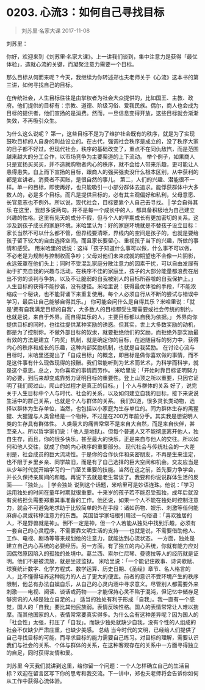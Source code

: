 # 0203. 心流3：如何自己寻找目标
> 刘苏里·名家大课
2017-11-08

刘苏里：

你好，欢迎来到《刘苏里·名家大课》。上一讲我们谈到，集中注意力是获得「最优体验」，造就心流的关键，而凝聚注意力需要一个目标。

那么目标从何而来呢？今天，我继续为你转述郑也夫老师关于《心流》这本书的第三讲，如何寻找自己的目标。

在传统社会，人生目标往往是由掌权者为社会大众提供的，比如国王、主教、政府。他们提供的目标有：宗教、道德、阶级习俗、爱我民族。偶尔，商人也会成为目标的提供者，他们宣扬的是消费。然而，一旦信息变得开放，这些目标就会渐渐失效，不再吸引众生。




为什么这么说呢？
第一，这些目标不是为了维护社会既有的秩序，就是为了实现鼓吹目标的人自身的利益设立的。在古代，强调社会秩序是成立的，没了秩序大家的日子都不好过。但现代社会，秩序的基础改变了，重点不在同仇敌忾，而是范围越来越大的分工合作，以市场竞争为主要渠道的上下流动。
举个例子，如果商人只是宣扬买买买，并不造就购物者内心的秩序，就不会给人带来乐趣，更可能让人患得患失。自上而下宣扬的目标，跟商人的强买强卖没什么根本区别，从中获利的都是宣讲者。消费者不买账，是很自然的事儿。
第二，人们的兴趣、潜能很不一样。单一的目标，即使再好，也只能吸引一小部分群体去追求。能俘获群体中大多数人的，必是多个目标。而凡是提供目标的，必有其主观偏好和私利，父母意愿、长官意志也不例外。所以说，现代社会，目标要靠个人自己去寻找。
| 学会自得其乐
在这里，我想多说两句。并不是每一个成长中的人，都具备积极地为自己建立兴趣的性格。这里有先天的成分不假，但与个人的早期成长有更加密切的关系。这涉及到孩子成长的家庭环境。米哈里认为：好的家庭环境就是不替孩子设立目标：家长当然不可以什么都不管，但界线要清晰，界线内的空间是孩子的，也就是要给孩子留下较大的自由选择空间。而且家长要留心、重视孩子当下的兴趣，所做的事情和感受。
用米哈里的话说：这样「孩子知道什么事可以做，什么事不可以做，不必老是为规制与控制权而争吵；父母对他们未来成就的期望也不会像一片阴影，永远笼罩在他们头上；同时不受混乱家庭分散注意力的因素干扰，可以自由发展有助于扩充自我的兴趣与活动。在秩序不佳的家庭里，孩子的大部分能量都浪费在层出不穷的谈判与争执，以及不让脆弱的自我被别人的目标所吞噬的自我保护上。」
人生目标的获得不能抄袭，没有捷径。米哈里说：获得最优体验的手段，「不能浓缩成一个秘诀，也不能背诵下来重复使用。每个人必须自行从不断的尝试与错误中学习，最后让自己能够自得其乐。」
你可能会问什么是自得其乐？米哈里说：「就是‘拥有自我满足目标的自我’，大多数人的目标都受生理需要或社会传统的制约，也就是说，来自于外界。而自得其乐的人，主要目标都以自我为依据。」
外界向你提供目标的同时，也往往提供某种奖励的诱惑。但其实，世上大多数奖励的动机，都是为了控制你。不做外部目标的奴隶，就要拒绝他们的奖励。而拒绝外部奖励最有效的方法是建立「内奖」机制，就是确定你的目标，在追随目标的努力中，获得内心的秩序和成长的乐趣，这种内部奖励机制，也就是自我奖励。
在讨论心流与目标时，米哈里还提出了「自成目标」的概念，即目标是做你喜欢做的事情，而不是这件事有什么现做现得的报酬。我们常能听到为艺术而艺术，为科学而科学，就是这个意思。总之，为你喜欢的事情而劳作。
米哈里说：「开始时靠目标证明努力的必要，到后来却变成靠努力证明目标的重要性。登上山顶之所以重要，只因它证明了我们爬过山，爬山的过程才是真正的目标。」
| 个人与群体的关系
好了，说完关于人生目标中个人与时代、社会的关系，以及如何建立自我的目标，接下来说说生活中的群己关系，也就是个人与群体的关系。
我们知道，很多灵长类动物，选择以群体为生存单位，当然，也包括以小家庭为生存单位的。同为群体生存的黑猩猩、大猩猩与人类曾经是一个物种，不过是在200万年前分手。其实我是想说明人类的生存具有群体性。
人类最大的痛苦常常不是来自大自然，而是来自伙伴，甚至亲人。所以哲学家们说：「他人是地狱」。但每个普通人又不能彻底离开他人，独自生存，而且，你的很多快乐，甚至最大的快乐，正是来自与他人的交往。所以如何和他人交往，就成了你的内心秩序的重要部分。
现代社会与传统社会的一大差别是，社会成员的巨大流动性。于是你的合作伙伴和亲密朋友，不再是生来注定，也不限于乡里乡亲、同学故旧，而是有了自己选择的巨大空间和机会。交友应当是从少年时代就开始学习的一门至关重要的技能。当然在这之前，首先要力争学会，并长久保持亲属间的和睦。再说下去就是老生常谈了。我要和你说说群体生活的反面——「独处」。
| 学会独处
说到这个话题，米哈里可是妙语连珠。他说：「学习运用独处的时间在童年时期就很重要。十来岁的孩子若不能忍受孤独，成年后就没有资格担负需要郑重其事准备的工作。他还说，如果一个人不能在独处时控制注意力，就会不可避免地求助于比较简单的外在手段：诸如药物、娱乐、刺激等任何能麻痹心灵或转移注意力的东西。
英国哲学家培根引用过一句俗语：「喜欢独居的人，不是野兽就是神」。倒不一定是神，但一个人若能从独处中找到乐趣，必须有一套自己的心灵程序，不需要靠文明生活的支持——也就是说，不需要借助他人、工作、电视、剧场等等来规划他的注意力，就能达到心流状态。
一方面，独处是建立自己内心系统的必要经历。另一方面，有了独立的内心系统，你就有能力应对因偶然原因陷入的孤独的处境中。葛兰西、索尔仁尼琴、曼德拉等人的经历就是证明。他们不是被流放，就是坐过监狱。
米哈里说：「一个能记住故事、诗词歌赋、球赛统计数字、化学方程式、数学运算、历史日期、《圣经》章节、名人格言的人，比不懂得培养这种能力的人占了更大的便宜。前者的意识不受环境产生的秩序限制，他总有办法自娱自乐，从自己的心灵内涵中寻求意义。尽管别人都需要外来刺激——电视、阅读、谈话或药物——才能保持心灵不陷于混沌，但记忆中储存足够资讯的人却是独立自足的。」
适当的独处有利于形成「自我」。我一直有一个感觉，国人的「自我」要比其他民族弱。表情反映性格。国人的表情常常让人难以揣摩。而其他国家的人，表情常常要真实得多。为什么会有这种差异呢？因为国人的「社会性」太强，打压了「自我」。而缺少独处就缺少自我，没有个性的人组成的社会不仅缺少严肃庄重，也缺少美感。
总结
当今时代的文明，已经给人们提供了自己寻找目标的可能，而寻求目标的能力需要自己练习。对目标的理解，需要认识我们与社会的关系、个体与群体的关系，在这种客观存在的关系中一方面寻得独立的自足，同时获得友情和爱。


刘苏里
今天我们就讲到这里，给你留一个问题：一个人怎样确立自己的生活目标？欢迎在留言区写下你的思考和我交流。下一讲中，郑也夫老师将会告诉你如何从工作中获得心流体验。


